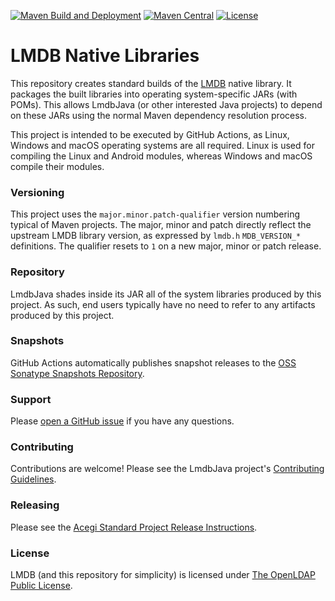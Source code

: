 [![Maven Build and Deployment](https://github.com/lmdbjava/native/workflows/Maven%20Build%20and%20Deployment/badge.svg)](https://github.com/lmdbjava/native/actions)
[![Maven Central](https://img.shields.io/maven-central/v/org.lmdbjava/lmdbjava-native-parent.svg?maxAge=3600)](http://search.maven.org/#search%7Cga%7C1%7Cg%3A%22org.lmdbjava%22%20AND%20a%3A%22lmdbjava-native-parent%22)
[![License](https://img.shields.io/badge/license-OpenLDAP-blue.svg?maxAge=2592000)](http://www.openldap.org/software/release/license.html)

# LMDB Native Libraries

This repository creates standard builds of the [LMDB](http://symas.com/mdb/)
native library. It packages the built libraries into operating system-specific
JARs (with POMs). This allows LmdbJava (or other interested Java projects) to
depend on these JARs using the normal Maven dependency resolution process.

This project is intended to be executed by GitHub Actions, as Linux, Windows and
macOS operating systems are all required. Linux is used for compiling the Linux
and Android modules, whereas Windows and macOS compile their modules.

### Versioning

This project uses the `major.minor.patch-qualifier` version numbering typical
of Maven projects. The major, minor and patch directly reflect the upstream
LMDB library version, as expressed by `lmdb.h` `MDB_VERSION_*` definitions.
The qualifier resets to `1` on a new major, minor or patch release.

### Repository

LmdbJava shades inside its JAR all of the system libraries produced by this
project. As such, end users typically have no need to refer to any artifacts
produced by this project.

### Snapshots

GitHub Actions automatically publishes snapshot releases to the
[OSS Sonatype Snapshots Repository](https://oss.sonatype.org/content/repositories/snapshots/org/lmdbjava/lmdbjava-native-parent/).

### Support

Please [open a GitHub issue](https://github.com/lmdbjava/native/issues) if you
have any questions.

### Contributing

Contributions are welcome! Please see the LmdbJava project's
[Contributing Guidelines](https://github.com/lmdbjava/lmdbjava/blob/master/CONTRIBUTING.md).

### Releasing

Please see the [Acegi Standard Project Release Instructions](https://github.com/acegi/acegi-standard-project#performing-a-release).

### License
LMDB (and this repository for simplicity) is licensed under
[The OpenLDAP Public License](http://www.openldap.org/software/release/license.html).
